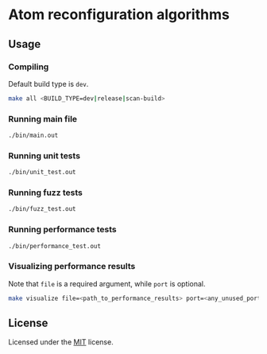 # Atom reconfiguration algorithms

## Usage

### Compiling
Default build type is `dev`.
```sh
make all <BUILD_TYPE=dev|release|scan-build>
```

### Running main file
```sh
./bin/main.out
```

### Running unit tests
```sh
./bin/unit_test.out
```

### Running fuzz tests
```sh
./bin/fuzz_test.out
```

### Running performance tests
```sh
./bin/performance_test.out
```

### Visualizing performance results
Note that `file` is a required argument, while `port` is optional. 
```sh
make visualize file=<path_to_performance_results> port=<any_unused_port>
```

## License
Licensed under the [MIT](./LICENSE) license.
